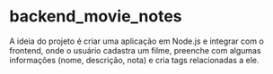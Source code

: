 # backend_movie_notes
A ideia do projeto é criar uma aplicação em Node.js e integrar com o frontend, onde o usuário cadastra um filme, preenche com algumas informações (nome, descrição, nota) e cria tags relacionadas a ele.
